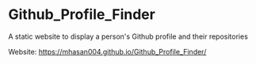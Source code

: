 # Github_Profile_Finder
A static website to display a person's Github profile and their repositories

Website: https://mhasan004.github.io/Github_Profile_Finder/
